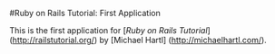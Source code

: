 #Ruby on Rails Tutorial: First Application

This is the first application for
[*Ruby on Rails Tutorial*] (http://railstutorial.org/)
by [Michael Hartl] (http://michaelhartl.com/).